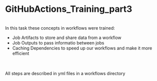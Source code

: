# GitHubActions_Training_part3
<br>In this task these concepts in workflows were trained:
- Job Artifacts to store and share data from a workflow
- Job Outputs to pass informatio between jobs
- Caching Dependencies to speed up our workflows and make it more efficient
<br>
<br>All steps are described in yml files in a workflows directory